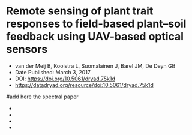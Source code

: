 # Remote sensing of plant trait responses to field-based plant–soil feedback using UAV-based optical sensors
  - van der Meij B, Kooistra L, Suomalainen J, Barel JM, De Deyn GB
  - Date Published: March 3, 2017
  - DOI: https://doi.org/10.5061/dryad.75k1d
  - https://datadryad.org/resource/doi:10.5061/dryad.75k1d


#add here the spectral paper

 -
 -
 -
 -
